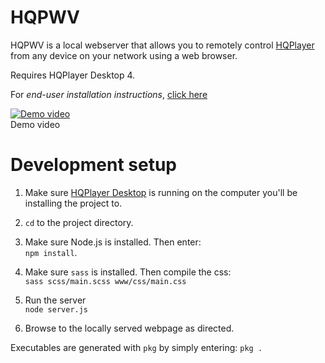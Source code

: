 # HQPWV    
  
HQPWV is a local webserver that allows you to remotely control
[HQPlayer](https://www.signalyst.com/consumer.html)  from any device on your network using a web browser.  
  
Requires HQPlayer Desktop 4.  

For <em>end-user installation instructions</em>, [click here](https://github.com/zeropointnine/hqpwv/blob/master/readme_enduser.md)  
  
[![Demo video](https://i.vimeocdn.com/video/1198463153?mw=1200&mh=751)](https://vimeo.com/579213725 "Demo video")  
Demo video  

# Development setup  
  
1. Make sure [HQPlayer Desktop](https://www.signalyst.com/consumer.html) is running on the computer you'll be installing the project to.  
  
2. `cd` to the project directory.  
  
3. Make sure Node.js is installed. Then enter:  
`npm install`. 
  
4. Make sure `sass` is installed. Then compile the css:  
`sass scss/main.scss www/css/main.css`  
  
5. Run the server  
`node server.js`  
  
6. Browse to the locally served webpage as directed. 
  
Executables are generated with `pkg` by simply entering:
`pkg .`
